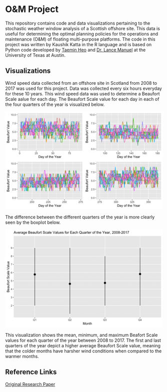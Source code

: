 # O&M Project
This repository contains code and data visualizations pertaining to the stochastic weather window analysis of a Scottish offshore site. This data is useful for determining the optimal planning policies for the operations and maintenance (O&M) of floating multi-purpose platforms. The code in this project was written by Kaushik Katta in the R language and is based on Python code developed by [Taemin Heo](http://taeminheo.com) and [Dr. Lance Manuel](https://lancemanuel.netlify.app/) at the University of Texas at Austin.

## Visualizations
Wind speed data collected from an offshore site in Scotland from 2008 to 2017 was used for this project. Data was collected every six hours everyday for these 10 years. This wind speed data was used to determine a Beaufort Scale aalue for each day. The Beaufort Scale value for each day in each of the four quarters of the year is visualized below.

 ![BeaufortByQuarter](/images/BeaufortByQuarter.png)
 
 The difference between the different quarters of the year is more clearly seen by the boxplot below.
 
 ![BeaufortBoxPlot](/images/BeaufortBoxPlot.png)

This visualization shows the mean, minimum, and maximum Beafort Scale values for each quarter of the year between 2008 to 2017. The first and last quarters of the year depict a higher average Beaufort Scale value, meaning that the colder months have harsher wind conditions when compared to the warmer months.

## Reference Links
[Original Research Paper](https://github.com/kkatta56/O-M_Project/commit/d3824154b054cf30df9d7eec0bbdfdfcbf28d459)
